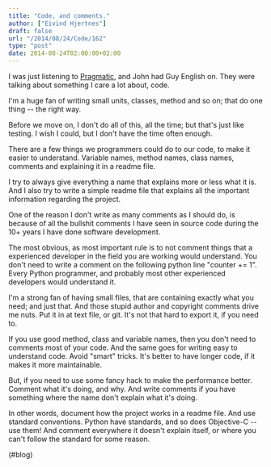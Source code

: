 ```yaml
---
title: "Code, and comments."
author: ["Eivind Hjertnes"]
draft: false
url: "/2014/08/24/Code/162"
type: "post"
date: 2014-08-24T02:00:00+02:00
---
```


I was just listening to
[Pragmatic](http://techdistortion.com/podcasts/pragmatic/episode-34-my-code-s-nicer-than-your-code),
and John had Guy English on. They were talking about something I care a
lot about, code.

I'm a huge fan of writing small units, classes, method and so on; that
do one thing -- the right way.

Before we move on, I don't do all of this, all the time; but that's just
like testing. I wish I could, but I don't have the time often enough.

There are a few things we programmers could do to our code, to make it
easier to understand. Variable names, method names, class names,
comments and explaining it in a readme file.

I try to always give everything a name that explains more or less what
it is. And I also try to write a simple readme file that explains all
the important information regarding the project.

One of the reason I don't write as many comments as I should do, is
because of all the bullshit comments I have seen in source code during
the 10+ years I have done software development.

The most obvious, as most important rule is to not comment things that a
experienced developer in the field you are working would understand. You
don't need to write a comment on the following python line "counter +=
1". Every Python programmer, and probably most other experienced
developers would understand it.

I'm a strong fan of having small files, that are containing exactly what
you need; and just that. And those stupid author and copyright comments
drive me nuts. Put it in at text file, or git. It's not that hard to
export it, if you need to.

If you use good method, class and variable names, then you don't need to
comments most of your code. And the same goes for writing easy to
understand code. Avoid "smart" tricks. It's better to have longer code,
if it makes it more maintainable.

But, if you need to use some fancy hack to make the performance better.
Comment what it's doing, and why. And write comments if you have
something where the name don't explain what it's doing.

In other words, document how the project works in a readme file. And use
standard conventions. Python have standards, and so does Objective-C --
use them! And comment everywhere it doesn't explain itself, or where you
can't follow the standard for some reason.

(#blog)
